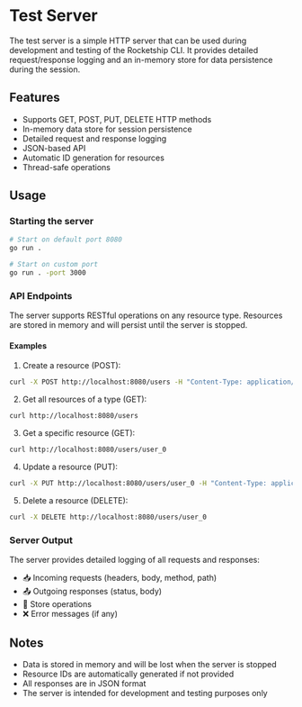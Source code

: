 # Test Server

The test server is a simple HTTP server that can be used during development and testing of the Rocketship CLI. It provides detailed request/response logging and an in-memory store for data persistence during the session.

## Features

- Supports GET, POST, PUT, DELETE HTTP methods
- In-memory data store for session persistence
- Detailed request and response logging
- JSON-based API
- Automatic ID generation for resources
- Thread-safe operations

## Usage

### Starting the server

```bash
# Start on default port 8080
go run .

# Start on custom port
go run . -port 3000
```

### API Endpoints

The server supports RESTful operations on any resource type. Resources are stored in memory and will persist until the server is stopped.

#### Examples

1. Create a resource (POST):

```bash
curl -X POST http://localhost:8080/users -H "Content-Type: application/json" -d '{"name": "John Doe", "email": "john@example.com"}'
```

2. Get all resources of a type (GET):

```bash
curl http://localhost:8080/users
```

3. Get a specific resource (GET):

```bash
curl http://localhost:8080/users/user_0
```

4. Update a resource (PUT):

```bash
curl -X PUT http://localhost:8080/users/user_0 -H "Content-Type: application/json" -d '{"name": "John Updated", "email": "john.updated@example.com"}'
```

5. Delete a resource (DELETE):

```bash
curl -X DELETE http://localhost:8080/users/user_0
```

### Server Output

The server provides detailed logging of all requests and responses:

- 📥 Incoming requests (headers, body, method, path)
- 📤 Outgoing responses (status, body)
- 💾 Store operations
- ❌ Error messages (if any)

## Notes

- Data is stored in memory and will be lost when the server is stopped
- Resource IDs are automatically generated if not provided
- All responses are in JSON format
- The server is intended for development and testing purposes only
